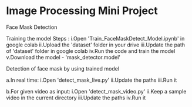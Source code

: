 # Image Processing Mini Project
Face Mask Detection

Training the model
Steps :
i.Open 'Train_FaceMaskDetect_Model.ipynb' in google colab
ii.Upload the 'dataset' folder in your drive
iii.Update the path of 'dataset' folder in google colab
iv.Run the code and train the model
v.Download the model - 'mask_detector.model'

Detection of face mask by using trained model

a.In real time:
i.Open 'detect_mask_live.py'
ii.Update the paths
iii.Run it

b.For given video as input:
i.Open 'detect_mask_video.py'
ii.Keep a sample video in the current directory
iii.Update the paths
iv.Run it
